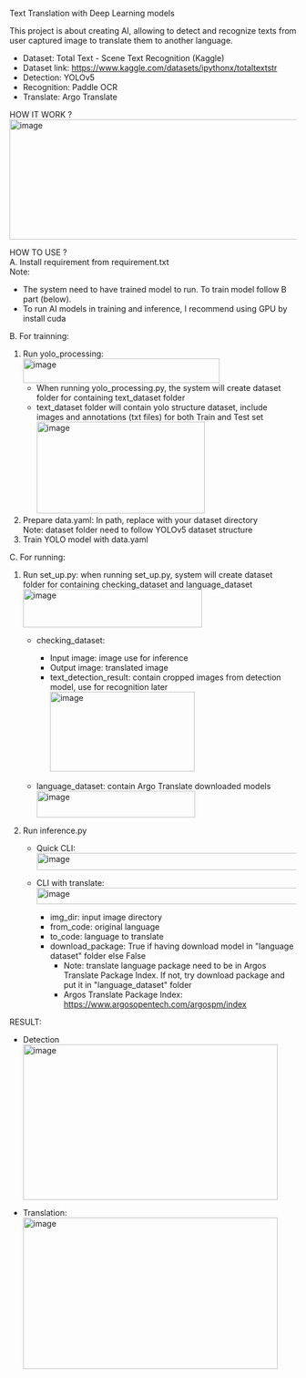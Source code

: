 Text Translation with Deep Learning models

This project is about creating AI, allowing to detect and recognize texts from user captured image to translate them to another language.

- Dataset: Total Text - Scene Text Recognition (Kaggle)
- Dataset link: https://www.kaggle.com/datasets/ipythonx/totaltextstr
- Detection: YOLOv5
- Recognition: Paddle OCR
- Translate: Argo Translate  

HOW IT WORK ?
<img width="1074" height="211" alt="image" src="https://github.com/user-attachments/assets/ab439a04-8770-4399-8c30-53787c558efb" />  


HOW TO USE ?  
A. Install requirement from requirement.txt  
   Note:  
   - The system need to have trained model to run. To train model follow B part (below).  
   - To run AI models in training and inference, I recommend using GPU by install cuda  

B. For trainning:  
   1. Run yolo_processing:
      <img width="345" height="43" alt="image" src="https://github.com/user-attachments/assets/29862266-1766-407e-a1f5-4bebf6bcdd75" />  
         - When running yolo_processing.py, the system will create dataset folder for containing text_dataset folder
         - text_dataset folder will contain yolo structure dataset, include images and annotations (txt files) for both Train and Test set   
           <img width="295" height="161" alt="image" src="https://github.com/user-attachments/assets/83d6ed3f-620b-4305-920a-f4c4c52b34a9" />  
   2. Prepare data.yaml: In path, replace with your dataset directory  
      Note: dataset folder need to follow YOLOv5 dataset structure  
   3. Train YOLO model with data.yaml  

C. For running:
   1. Run set_up.py: when running set_up.py, system will create dataset folder for containing checking_dataset and language_dataset
      <img width="314" height="67" alt="image" src="https://github.com/user-attachments/assets/9f2d1ba5-09b5-4599-a2f8-fca9cf20d6b3" />
         - checking_dataset:
              + Input image: image use for inference
              + Output image: translated image
              + text_detection_result: contain cropped images from detection model, use for recognition later
                <img width="254" height="140" alt="image" src="https://github.com/user-attachments/assets/7320f4be-231d-4ec4-b16a-474c6f206b56" />

         - language_dataset: contain Argo Translate downloaded models
           <img width="278" height="47" alt="image" src="https://github.com/user-attachments/assets/e0c5638a-d555-4d66-a256-9c0d4e77ab05" />

   2. Run inference.py
      - Quick CLI: <img width="521" height="30" alt="image" src="https://github.com/user-attachments/assets/50d8b70e-caa3-4fba-8a75-82dac7b2a6af" />
      
      - CLI with translate: <img width="940" height="29" alt="image" src="https://github.com/user-attachments/assets/4cc8f70b-0bf6-44f5-ac35-a9ad27439c66" />

         + img_dir: input image directory
         + from_code: original language
         + to_code: language to translate
         + download_package: True if having download model in "language dataset" folder else False
           * Note: translate language package need to be in Argos Translate Package Index. If not, try download package and put it in "language_dataset" folder
           * Argos Translate Package Index: https://www.argosopentech.com/argospm/index
  
RESULT:
- Detection
   <img width="447" height="273" alt="image" src="https://github.com/user-attachments/assets/d0357571-9adf-46e4-831c-ab9fb7b5977e" />

- Translation:
   <img width="447" height="266" alt="image" src="https://github.com/user-attachments/assets/6adc2ace-1fe2-4535-bb9f-5f5626565624" />


